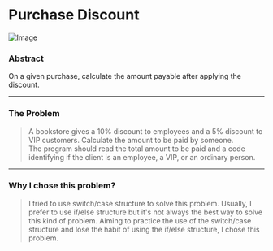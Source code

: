 # Purchase Discount

![Image](https://img.shields.io/github/license/AmandaPardinho/purchase-discount?logo=MIT&style=for-the-badge)

### Abstract
On a given purchase, calculate the amount payable after applying the discount.

---
### The Problem 
>A bookstore gives a 10% discount to employees and a 5% discount to VIP customers.
Calculate the amount to be paid by someone.  
The program should read the total amount to be paid and a code identifying if the client is an employee, a VIP, or an ordinary person.

---
### Why I chose this problem?
>I tried to use switch/case structure to solve this problem. Usually, I prefer to use if/else structure but it's not always the best way to solve this kind of problem. Aiming to practice the use of the switch/case structure and lose the habit of using the if/else structure, I chose this problem.